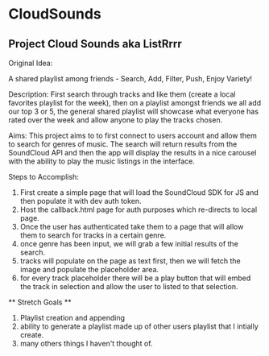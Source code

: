# CloudSounds
Project Cloud Sounds aka ListRrrr
------------------------------------------
Original Idea:

A shared playlist among friends - Search, Add, Filter, Push, Enjoy Variety!

Description:
First search through tracks and like them (create a local favorites playlist for the week), then on a playlist amongst friends we all add our top 3 or 5, the general shared playlist will showcase what everyone has rated over the week and allow anyone to play the tracks chosen.


Aims:
This project aims to to first connect to users account and allow them to search for genres of music. The search will return results from the SoundCloud API and then the app will display the results in a nice carousel with the ability to play the music listings in the interface.

Steps to Accomplish:

1) First create a simple page that will load the SoundCloud SDK for JS and then populate it with dev auth token. 
2) Host the callback.html page for auth purposes which re-directs to local page.
3) Once the user has authenticated take them to a page that will allow them to search for tracks in a certain genre.
4) once genre has been input, we will grab a few initial results of the search.
5) tracks will populate on the page as text first, then we will fetch the image and populate the placeholder area.
6) for every track placeholder there will be a play button that will embed the track in selection and allow the user to listed to that selection.

** Stretch Goals **
1) Playlist creation and appending
2) ability to generate a playlist made up of other users playlist that I intially create.
3) many others things I haven't thought of.
